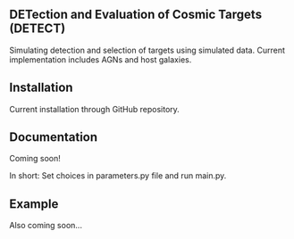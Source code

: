 
DETection and Evaluation of Cosmic Targets (DETECT)
--------

Simulating detection and selection of targets using simulated data. Current implementation includes AGNs and host galaxies.

Installation
------------

Current installation through GitHub repository.

Documentation
-------------

Coming soon!

In short: Set choices in parameters.py file and run main.py.

Example
-------

Also coming soon...    
